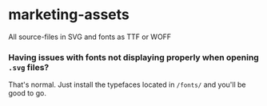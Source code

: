 # marketing-assets
All source-files in SVG and fonts as TTF or WOFF

### Having issues with fonts not displaying properly when opening `.svg` files?
That's normal. Just install the typefaces located in `/fonts/` and you'll be good to go.
